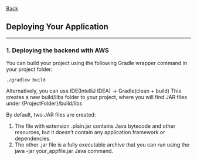 [Back](README.md)

## Deploying Your Application

<hr>


### 1. Deploying the backend with AWS

You can build your project using the following Gradle wrapper 
command in your project folder:
```
./gradlew build
```
Alternatively, you can use IDE(IntelliJ IDEA) -> Gradle(clean + build)
This creates a new build/libs folder to your project, where you will find JAR files under {ProjectFolder}/build/libs

By default, two JAR files are created:
1) The file with extension .plain.jar contains Java bytecode and other resources, but it doesn’t contain any application framework or dependencies.
2) The other .jar file is a fully executable archive that you can run using the java -jar your_appfile.jar Java command.

